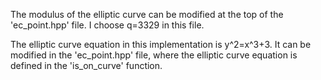 The modulus of the elliptic curve can be modified at the top of the 'ec_point.hpp' file. I choose q=3329 in this file.

The elliptic curve equation in this implementation is y^2=x^3+3. It can be modified in the 'ec_point.hpp' file, where the elliptic curve equation is defined in the 'is_on_curve' function.
